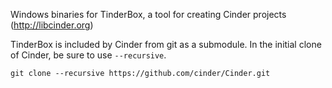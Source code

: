 Windows binaries for TinderBox, a tool for creating Cinder projects (http://libcinder.org)

TinderBox is included by Cinder from git as a submodule. In the initial clone of Cinder, be sure to use `--recursive`.

    git clone --recursive https://github.com/cinder/Cinder.git
